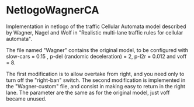 # NetlogoWagnerCA
Implementation in netlogo of the traffic Cellular Automata model described by Wagner, Nagel and Wolf in "Realistic multi-lane traffic rules for cellular automata".

The file named "Wagner" contains the original model, to be configured with slow-cars = 0.15 , p-del (randomic deceleration) = 2, p-l2r = 0.012 and voff = 8.

The first modification is to allow overtake from right, and you need only to turn off the "right-ban" switch.
The second modification is implemented in the "Wagner-custom" file, and consist in making easy to return in the right lane. The parameter are the same as for the original model, just voff became unused.
